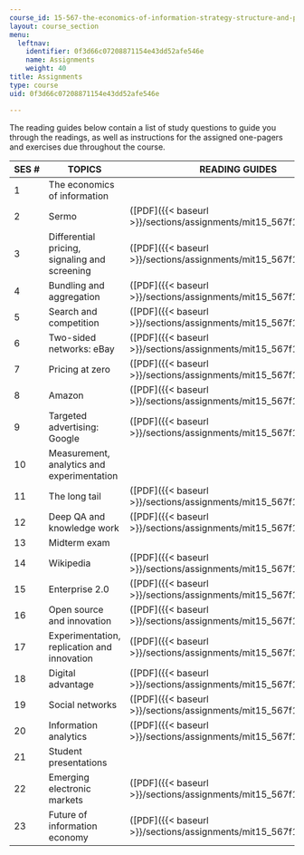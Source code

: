 ```yaml
---
course_id: 15-567-the-economics-of-information-strategy-structure-and-pricing-fall-2010
layout: course_section
menu:
  leftnav:
    identifier: 0f3d66c07208871154e43dd52afe546e
    name: Assignments
    weight: 40
title: Assignments
type: course
uid: 0f3d66c07208871154e43dd52afe546e

---
```


The reading guides below contain a list of study questions to guide you through the readings, as well as instructions for the assigned one-pagers and exercises due throughout the course.

| SES # | TOPICS | READING GUIDES |
| --- | --- | --- |
| 1 | The economics of information | &nbsp; |
| 2 | Sermo | ([PDF]({{< baseurl >}}/sections/assignments/mit15_567f10_assn02)) |
| 3 | Differential pricing, signaling and screening | ([PDF]({{< baseurl >}}/sections/assignments/mit15_567f10_assn03)) |
| 4 | Bundling and aggregation | ([PDF]({{< baseurl >}}/sections/assignments/mit15_567f10_assn04)) |
| 5 | Search and competition | ([PDF]({{< baseurl >}}/sections/assignments/mit15_567f10_assn05)) |
| 6 | Two-sided networks: eBay | ([PDF]({{< baseurl >}}/sections/assignments/mit15_567f10_assn06)) |
| 7 | Pricing at zero | ([PDF]({{< baseurl >}}/sections/assignments/mit15_567f10_assn07)) |
| 8 | Amazon | ([PDF]({{< baseurl >}}/sections/assignments/mit15_567f10_assn08)) |
| 9 | Targeted advertising: Google | ([PDF]({{< baseurl >}}/sections/assignments/mit15_567f10_assn09)) |
| 10 | Measurement, analytics and experimentation | &nbsp; |
| 11 | The long tail | ([PDF]({{< baseurl >}}/sections/assignments/mit15_567f10_assn11)) |
| 12 | Deep QA and knowledge work | ([PDF]({{< baseurl >}}/sections/assignments/mit15_567f10_assn12)) |
| 13 | Midterm exam | &nbsp; |
| 14 | Wikipedia | ([PDF]({{< baseurl >}}/sections/assignments/mit15_567f10_assn14)) |
| 15 | Enterprise 2.0 | ([PDF]({{< baseurl >}}/sections/assignments/mit15_567f10_assn15)) |
| 16 | Open source and innovation | ([PDF]({{< baseurl >}}/sections/assignments/mit15_567f10_assn16)) |
| 17 | Experimentation, replication and innovation | ([PDF]({{< baseurl >}}/sections/assignments/mit15_567f10_assn17)) |
| 18 | Digital advantage | ([PDF]({{< baseurl >}}/sections/assignments/mit15_567f10_assn18)) |
| 19 | Social networks | ([PDF]({{< baseurl >}}/sections/assignments/mit15_567f10_assn19)) |
| 20 | Information analytics | ([PDF]({{< baseurl >}}/sections/assignments/mit15_567f10_assn20)) |
| 21 | Student presentations | &nbsp; |
| 22 | Emerging electronic markets | ([PDF]({{< baseurl >}}/sections/assignments/mit15_567f10_assn22)) |
| 23 | Future of information economy | ([PDF]({{< baseurl >}}/sections/assignments/mit15_567f10_assn23))